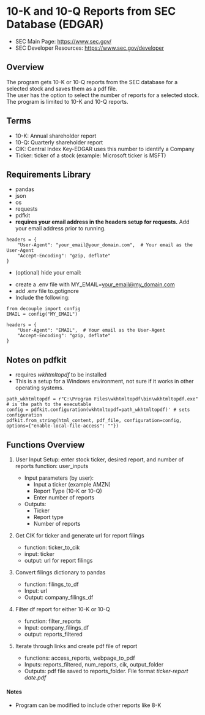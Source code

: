 # 10-K and 10-Q Reports from SEC Database (EDGAR) 

- SEC Main Page: https://www.sec.gov/
- SEC Developer Resources: https://www.sec.gov/developer

## Overview
The program gets 10-K or 10-Q reports from the SEC database for a selected stock and saves them as a pdf file.  
The user has the option to select the number of reports for a selected stock.  The program is limited to 10-K 
and 10-Q reports.

## Terms
* 10-K: Annual shareholder report
* 10-Q: Quarterly shareholder report
* CIK: Central Index Key-EDGAR uses this number to identify a Company 
* Ticker: ticker of a stock (example: Microsoft ticker is MSFT)

## Requirements Library
* pandas
* json
* os
* requests
* pdfkit
* __requires your email address in the headers setup for requests.__  Add your email address prior to running.

```
headers = {
    "User-Agent": "your_email@your_domain.com",  # Your email as the User-Agent
    "Accept-Encoding": "gzip, deflate"
}
```  
* (optional) hide your email:
- create a .env file with MY_EMAIL=your_email@my_domain.com
- add .env file to.gotignore
- Include the following:
```
from decouple import config
EMAIL = config("MY_EMAIL")

headers = {
    "User-Agent": "EMAIL",  # Your email as the User-Agent
    "Accept-Encoding": "gzip, deflate"
}

```

## Notes on pdfkit
* requires _wkhtmltopdf_ to be installed 
* This is a setup for a Windows environment, not sure if it works in other operating systems.
```
path_wkhtmltopdf = r"C:\Program Files\wkhtmltopdf\bin\wkhtmltopdf.exe" # is the path to the executable
config = pdfkit.configuration(wkhtmltopdf=path_wkhtmltopdf)' # sets configuration
pdfkit.from_string(html_content, pdf_file, configuration=config, options={"enable-local-file-access": ""}) 
```

## Functions Overview
1) User Input Setup: enter stock ticker, desired report, and number of reports
    function: user_inputs
    * Input parameters (by user):
        - Input a ticker (example AMZN)
        - Report Type (10-K or 10-Q)
        - Enter number of reports 
    * Outputs:
        - Ticker
        - Report type
        - Number of reports

2) Get CIK for ticker and generate url for report filings
    * function: ticker_to_cik
    * input: ticker
    * output: url for report filings

3) Convert filings dictionary to pandas
    * function: filings_to_df
    * Input: url
    * Output: company_filings_df

4) Filter df report for either 10-K or 10-Q
    * function: filter_reports
    * Input: company_filings_df
    * output: reports_filtered

5) Iterate through links and create pdf file of report
    * functions: access_reports, webpage_to_pdf
    * Inputs: reports_filtered, num_reports, cik, output_folder
    * Outputs: pdf file saved to reports_folder.  File format *ticker-report date.pdf*

#### Notes
* Program can be modified to include other reports like 8-K